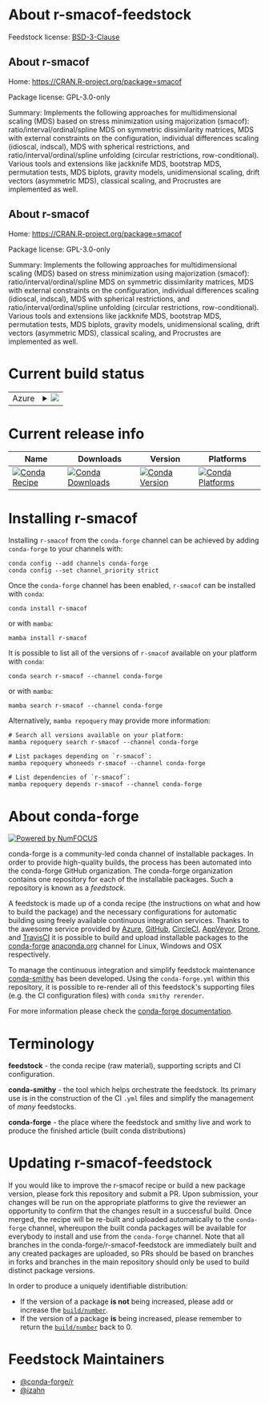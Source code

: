 About r-smacof-feedstock
========================

Feedstock license: [BSD-3-Clause](https://github.com/conda-forge/r-smacof-feedstock/blob/main/LICENSE.txt)


About r-smacof
--------------

Home: https://CRAN.R-project.org/package=smacof

Package license: GPL-3.0-only

Summary: Implements the following approaches for multidimensional scaling (MDS) based on stress minimization using majorization (smacof): ratio/interval/ordinal/spline MDS on symmetric dissimilarity matrices, MDS with external constraints on the configuration, individual differences scaling (idioscal, indscal), MDS with spherical restrictions, and ratio/interval/ordinal/spline unfolding (circular restrictions, row-conditional). Various tools and extensions like jackknife MDS, bootstrap MDS, permutation tests, MDS biplots, gravity models, unidimensional scaling, drift vectors (asymmetric MDS), classical scaling, and Procrustes are implemented as well.

About r-smacof
--------------

Home: https://CRAN.R-project.org/package=smacof

Package license: GPL-3.0-only

Summary: Implements the following approaches for multidimensional scaling (MDS) based on stress minimization using majorization (smacof): ratio/interval/ordinal/spline MDS on symmetric dissimilarity matrices, MDS with external constraints on the configuration, individual differences scaling (idioscal, indscal), MDS with spherical restrictions, and ratio/interval/ordinal/spline unfolding (circular restrictions, row-conditional). Various tools and extensions like jackknife MDS, bootstrap MDS, permutation tests, MDS biplots, gravity models, unidimensional scaling, drift vectors (asymmetric MDS), classical scaling, and Procrustes are implemented as well.

Current build status
====================


<table>
    
  <tr>
    <td>Azure</td>
    <td>
      <details>
        <summary>
          <a href="https://dev.azure.com/conda-forge/feedstock-builds/_build/latest?definitionId=13386&branchName=main">
            <img src="https://dev.azure.com/conda-forge/feedstock-builds/_apis/build/status/r-smacof-feedstock?branchName=main">
          </a>
        </summary>
        <table>
          <thead><tr><th>Variant</th><th>Status</th></tr></thead>
          <tbody><tr>
              <td>linux_64_r_base4.3</td>
              <td>
                <a href="https://dev.azure.com/conda-forge/feedstock-builds/_build/latest?definitionId=13386&branchName=main">
                  <img src="https://dev.azure.com/conda-forge/feedstock-builds/_apis/build/status/r-smacof-feedstock?branchName=main&jobName=linux&configuration=linux%20linux_64_r_base4.3" alt="variant">
                </a>
              </td>
            </tr><tr>
              <td>linux_64_r_base4.4</td>
              <td>
                <a href="https://dev.azure.com/conda-forge/feedstock-builds/_build/latest?definitionId=13386&branchName=main">
                  <img src="https://dev.azure.com/conda-forge/feedstock-builds/_apis/build/status/r-smacof-feedstock?branchName=main&jobName=linux&configuration=linux%20linux_64_r_base4.4" alt="variant">
                </a>
              </td>
            </tr><tr>
              <td>osx_64_r_base4.3</td>
              <td>
                <a href="https://dev.azure.com/conda-forge/feedstock-builds/_build/latest?definitionId=13386&branchName=main">
                  <img src="https://dev.azure.com/conda-forge/feedstock-builds/_apis/build/status/r-smacof-feedstock?branchName=main&jobName=osx&configuration=osx%20osx_64_r_base4.3" alt="variant">
                </a>
              </td>
            </tr><tr>
              <td>osx_64_r_base4.4</td>
              <td>
                <a href="https://dev.azure.com/conda-forge/feedstock-builds/_build/latest?definitionId=13386&branchName=main">
                  <img src="https://dev.azure.com/conda-forge/feedstock-builds/_apis/build/status/r-smacof-feedstock?branchName=main&jobName=osx&configuration=osx%20osx_64_r_base4.4" alt="variant">
                </a>
              </td>
            </tr><tr>
              <td>win_64_r_base4.3</td>
              <td>
                <a href="https://dev.azure.com/conda-forge/feedstock-builds/_build/latest?definitionId=13386&branchName=main">
                  <img src="https://dev.azure.com/conda-forge/feedstock-builds/_apis/build/status/r-smacof-feedstock?branchName=main&jobName=win&configuration=win%20win_64_r_base4.3" alt="variant">
                </a>
              </td>
            </tr><tr>
              <td>win_64_r_base4.4</td>
              <td>
                <a href="https://dev.azure.com/conda-forge/feedstock-builds/_build/latest?definitionId=13386&branchName=main">
                  <img src="https://dev.azure.com/conda-forge/feedstock-builds/_apis/build/status/r-smacof-feedstock?branchName=main&jobName=win&configuration=win%20win_64_r_base4.4" alt="variant">
                </a>
              </td>
            </tr>
          </tbody>
        </table>
      </details>
    </td>
  </tr>
</table>

Current release info
====================

| Name | Downloads | Version | Platforms |
| --- | --- | --- | --- |
| [![Conda Recipe](https://img.shields.io/badge/recipe-r--smacof-green.svg)](https://anaconda.org/conda-forge/r-smacof) | [![Conda Downloads](https://img.shields.io/conda/dn/conda-forge/r-smacof.svg)](https://anaconda.org/conda-forge/r-smacof) | [![Conda Version](https://img.shields.io/conda/vn/conda-forge/r-smacof.svg)](https://anaconda.org/conda-forge/r-smacof) | [![Conda Platforms](https://img.shields.io/conda/pn/conda-forge/r-smacof.svg)](https://anaconda.org/conda-forge/r-smacof) |

Installing r-smacof
===================

Installing `r-smacof` from the `conda-forge` channel can be achieved by adding `conda-forge` to your channels with:

```
conda config --add channels conda-forge
conda config --set channel_priority strict
```

Once the `conda-forge` channel has been enabled, `r-smacof` can be installed with `conda`:

```
conda install r-smacof
```

or with `mamba`:

```
mamba install r-smacof
```

It is possible to list all of the versions of `r-smacof` available on your platform with `conda`:

```
conda search r-smacof --channel conda-forge
```

or with `mamba`:

```
mamba search r-smacof --channel conda-forge
```

Alternatively, `mamba repoquery` may provide more information:

```
# Search all versions available on your platform:
mamba repoquery search r-smacof --channel conda-forge

# List packages depending on `r-smacof`:
mamba repoquery whoneeds r-smacof --channel conda-forge

# List dependencies of `r-smacof`:
mamba repoquery depends r-smacof --channel conda-forge
```


About conda-forge
=================

[![Powered by
NumFOCUS](https://img.shields.io/badge/powered%20by-NumFOCUS-orange.svg?style=flat&colorA=E1523D&colorB=007D8A)](https://numfocus.org)

conda-forge is a community-led conda channel of installable packages.
In order to provide high-quality builds, the process has been automated into the
conda-forge GitHub organization. The conda-forge organization contains one repository
for each of the installable packages. Such a repository is known as a *feedstock*.

A feedstock is made up of a conda recipe (the instructions on what and how to build
the package) and the necessary configurations for automatic building using freely
available continuous integration services. Thanks to the awesome service provided by
[Azure](https://azure.microsoft.com/en-us/services/devops/), [GitHub](https://github.com/),
[CircleCI](https://circleci.com/), [AppVeyor](https://www.appveyor.com/),
[Drone](https://cloud.drone.io/welcome), and [TravisCI](https://travis-ci.com/)
it is possible to build and upload installable packages to the
[conda-forge](https://anaconda.org/conda-forge) [anaconda.org](https://anaconda.org/)
channel for Linux, Windows and OSX respectively.

To manage the continuous integration and simplify feedstock maintenance
[conda-smithy](https://github.com/conda-forge/conda-smithy) has been developed.
Using the ``conda-forge.yml`` within this repository, it is possible to re-render all of
this feedstock's supporting files (e.g. the CI configuration files) with ``conda smithy rerender``.

For more information please check the [conda-forge documentation](https://conda-forge.org/docs/).

Terminology
===========

**feedstock** - the conda recipe (raw material), supporting scripts and CI configuration.

**conda-smithy** - the tool which helps orchestrate the feedstock.
                   Its primary use is in the construction of the CI ``.yml`` files
                   and simplify the management of *many* feedstocks.

**conda-forge** - the place where the feedstock and smithy live and work to
                  produce the finished article (built conda distributions)


Updating r-smacof-feedstock
===========================

If you would like to improve the r-smacof recipe or build a new
package version, please fork this repository and submit a PR. Upon submission,
your changes will be run on the appropriate platforms to give the reviewer an
opportunity to confirm that the changes result in a successful build. Once
merged, the recipe will be re-built and uploaded automatically to the
`conda-forge` channel, whereupon the built conda packages will be available for
everybody to install and use from the `conda-forge` channel.
Note that all branches in the conda-forge/r-smacof-feedstock are
immediately built and any created packages are uploaded, so PRs should be based
on branches in forks and branches in the main repository should only be used to
build distinct package versions.

In order to produce a uniquely identifiable distribution:
 * If the version of a package **is not** being increased, please add or increase
   the [``build/number``](https://docs.conda.io/projects/conda-build/en/latest/resources/define-metadata.html#build-number-and-string).
 * If the version of a package **is** being increased, please remember to return
   the [``build/number``](https://docs.conda.io/projects/conda-build/en/latest/resources/define-metadata.html#build-number-and-string)
   back to 0.

Feedstock Maintainers
=====================

* [@conda-forge/r](https://github.com/orgs/conda-forge/teams/r/)
* [@izahn](https://github.com/izahn/)


